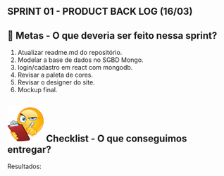 ## SPRINT 01 - PRODUCT BACK LOG (16/03)

## 🎯 Metas - O que deveria ser feito nessa sprint?

1. Atualizar readme.md do repositório. 
2. Modelar a base de dados no SGBD Mongo. 
3. login/cadastro em react com mongodb. 
4. Revisar a paleta de cores. 
5. Revisar o designer do site.
6. Mockup final.

## <img src="/ReadmeProjeto/emoticonDaCheckList.png" alt="Logo" height="80"> Checklist - O que conseguimos entregar?  



Resultados:
